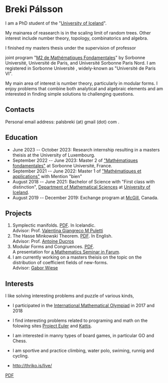 # Breki Pálsson

I am a PhD student of the "[University of Iceland](https://math.hi.is/)". 

My mainarea of reasearch is in the scaling limit of random trees. Other interest include number theory, topology, combinatorics and algebra.

I finished my masters thesis under the supervision of professor 

joint program "[M2 de Mathématiques Fondamentales](https://master-math-fonda.imj-prg.fr/index.php)" by Sorbonne Université, Université de Paris, and Université Sorbonne Paris Nord. I am registered in Sorbonne Université , widely-known as "Université de Paris VI".

My main area of interest is number theory, particularly in modular forms. I enjoy problems that combine both analytical and algebraic elements and am interested in finding simple solutions to challenging questions. 
## Contacts

Personal email address: palsbreki (at) gmail (dot) com .

## Education

* June 2023 -- October 2023: Research internship resulting in a masters theisis at the University of Luxembourg.
* September 2022 -- June 2023: Master 2 of ["Mathématiques fondamentales"](https://master-math-fonda.imj-prg.fr/home.html) at Sorbonne Université, France.
* September 2021 -- June 2022: Master 1 of ["Mathématiques et applications"](http://master.math.sorbonne-universite.fr/fr/niveau_m1.html) with Mention "bien"
* August 2018 -- June 2021: Bachelor of Science with "First class with distinction", [Department of Mathematical Sciences](https://www.hi.is/staerdfraedi) at [University of Iceland](https://www.hi.is/).
* August 2019 -- December 2019: Exchange program at [McGill](https://www.mcgill.ca/), Canada.

## Projects
1. Symplectic manifolds. <a href="pdfs/Sympletic_Geometry.pdf" target="_blank">PDF</a>. In Icelandic.\
Advisor: Prof. [Valentina Giangreco M Puletti](https://www.hi.is/staff/vgmp)
2. The Hasse Minkowski Theorem. <a href="pdfs/TER_Hasse_Minkowski.pdf" target="_blank">PDF</a>. In English.\
Advisor: Prof. [Antoine Ducros](https://webusers.imj-prg.fr/~antoine.ducros/)
3. Modular Forms and Congruences. <a href="pdfs/ModularFormsAndCongruences.pdf" target="_blank">PDF</a>. \
A presentation for [a Mathematics Seminar in Farum](https://geometriamafia.ru/).
4. I am currently working on a masters theisis on the topic on the distribution of coefficient fields of new-forms. \
Advisor: [Gabor Wiese](https://math.uni.lu/~wiese/)


## Interests
I like solving interesting problems and puzzle of various kinds,
* I participated in the <a href="https://www.imo-official.org/participant_r.aspx?id=27287" target="_blank">International Mathematical Olympiad</a> in 2017 and 2018
* I find interesting problems related to programing and math on the folowing sites <a href="https://projecteuler.net/location=Iceland" target="_blank">Project Euler</a> and <a href="https://open.kattis.com/users/breki-palsson" target="_blank">Kattis</a>. 
* I am interested in manny types of board games, in particular GO and Chess. 
* I am sportive and practice climbing, water polo, swiming, runnig and cycling.

 * http://thriko.is/live/
 
 <a href="Presentation_Masters_Theisis.pdf" target="_blank">PDF</a>
 
